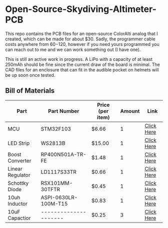 # Open-Source-Skydiving-Altimeter-PCB

This repo contains the PCB files for an open-source ColorAlti analog that I created, which can be made for about $30. Sadly, the programmer cable costs anywhere from $60-$120, however if you need yours programmed you can reach out to me and we can work something out (I have one).

This is still an active work in progress. A LiPo with a capacity of at least 250mAh should be fine since the current draw of the board is minimal. The CAD files for an enclosure that can fit in the audible pocket on helmets will be up soon once tested.

## Bill of Materials
|Part            |Part Number          |Price (per item)|Amount|Link|
|----------------|---------------------|----------------|------|----|
|MCU             |STM32F103            |$6.66           |1     |[Click Here](https://www.digikey.com/en/products/detail/stmicroelectronics/STM32F103C8T6/1646338)|
|LED Strip       |WS2813B              |$15.00          |1     |[Click Here](https://www.amazon.com/LOAMLIN-Individually-Addressable-144Pixels-Waterproof/dp/B0BDRCQWWQ/ref=sr_1_30_sspa?crid=3CKX9YASAYWQJ&keywords=ws2813b%2Bled%2Bstrip%2Bhigh%2Bdensity&qid=1681772673&sprefix=ws2813b%2Bled%2Bstrip%2Bhigh%2Bdensity%2Caps%2C69&sr=8-30-spons&spLa=ZW5jcnlwdGVkUXVhbGlmaWVyPUEyUUZPR0xCU1BTRFlNJmVuY3J5cHRlZElkPUEwNDg5NDI1TTdWTUJPUDY0NUJGJmVuY3J5cHRlZEFkSWQ9QTAzMjEyNTgyOTUyUFVVTVlURDdKJndpZGdldE5hbWU9c3BfbXRmJmFjdGlvbj1jbGlja1JlZGlyZWN0JmRvTm90TG9nQ2xpY2s9dHJ1ZQ&th=1)|
|Boost Converter |RP400N501A-TR-FE     |$1.48           |1     |[Click Here](https://www.digikey.com/en/products/detail/nisshinbo-micro-devices-inc/RP400N501A-TR-FE/10244946?s=N4IgTCBcDaIE4AcAsAGFA7ArCgjAQxAF0BfIA)|
|Linear Regulator|LD1117S33TR          |$0.66           |1     |[Click Here](https://www.digikey.com/en/products/detail/stmicroelectronics/LD1117S33TR/585766?s=N4IgTCBcDaIDYBMCMKDsBnAzJgLgJxAF0BfIA)|
|Schottky Diode  |RSX101MM-30TFTR      |$0.45           |1     |[Click Here](https://www.digikey.com/en/products/detail/rohm-semiconductor/RSX101MM-30TFTR/9748173)|
|10uh Inductor   |ASPI-0630LR-100M-T15 |$0.83           |1     |[Click Here](https://www.digikey.com/en/products/detail/abracon-llc/ASPI-0630LR-100M-T15/3059602?s=N4IgTCBcDaIIYGcAOBLAtABgGwGYMBsAnNARgwwFsQBdAXyA)|
|10uF Capactior  |---------------------|$0.25           |3     |[Click Here](https://www.digikey.com/en/products/detail/murata-electronics/GRM21BR61E106KA73L/2334874)|
